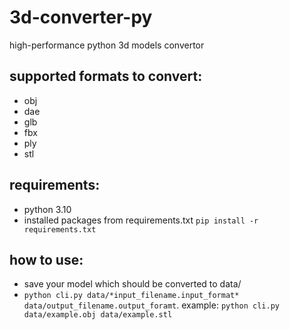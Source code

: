 # 3d-converter-py

high-performance python 3d models convertor

## supported formats to convert:

- obj
- dae
- glb
- fbx
- ply
- stl

## requirements:

- python 3.10
- installed packages from requirements.txt `pip install -r requirements.txt`

## how to use:

- save your model which should be converted to data/
- `python cli.py data/*input_filename.input_format* data/output_filename.output_foramt`. example: `python cli.py data/example.obj data/example.stl`